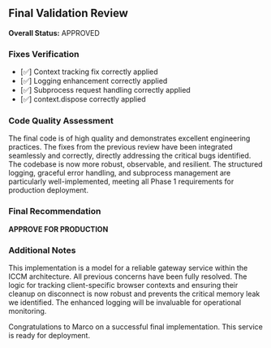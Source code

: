 ## Final Validation Review

**Overall Status:** APPROVED

### Fixes Verification
- [✅] Context tracking fix correctly applied
- [✅] Logging enhancement correctly applied
- [✅] Subprocess request handling correctly applied
- [✅] context.dispose correctly applied

### Code Quality Assessment
The final code is of high quality and demonstrates excellent engineering practices. The fixes from the previous review have been integrated seamlessly and correctly, directly addressing the critical bugs identified. The codebase is now more robust, observable, and resilient. The structured logging, graceful error handling, and subprocess management are particularly well-implemented, meeting all Phase 1 requirements for production deployment.

### Final Recommendation
**APPROVE FOR PRODUCTION**

### Additional Notes
This implementation is a model for a reliable gateway service within the ICCM architecture. All previous concerns have been fully resolved. The logic for tracking client-specific browser contexts and ensuring their cleanup on disconnect is now robust and prevents the critical memory leak we identified. The enhanced logging will be invaluable for operational monitoring.

Congratulations to Marco on a successful final implementation. This service is ready for deployment.
